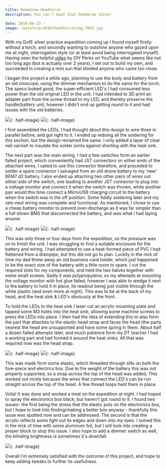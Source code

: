 ```yaml
---
title: Homebrew Headtorch
description: You can't beat that homebrew shine!

date: 2018-06-23 -
image: /assets/p/2018/headtorch/img_7015.jpg
---
```


With my DofE silver practice expedition coming up I found myself firstly without a torch, and secondly wanting to outshine anyone who gazed upon me at night, interrogation style (or at least avoid being interrogated myself). Having seen the helpful [video](https://youtu.be/kl1UPoYSAow) by DIY Perks on YouTube what seems like not too long ago (but is actually over 2 years), I set out to build my own, and succeeded in creating a mini sun that blinded anyone who came too close.

I began this project a while ago, planning to use the body and battery from an old otoscope, using the dimmer mechanism to do the same for the torch. The specs looked good, the super-efficient LED's I had consumed less power than the old original LED in the unit. I had intended to 3D print an adapter part from the screw thread to my LED, and thereby preserve the handle/battery unit, however I didn't end up getting round to it and had issues with the old batteries.

<!-- Archived, bem7.tk now claimed but adult entertainment company :( -->

<!-- The days went on and I had forgotten about the project. In that time I had founded [BEM7](https://bem7.tk), and begun delving into the world of batteries as part as my work on the [RodSinski Electric Go Kart project](https://kart.bem7.tk). I had made a battery (the first of the BEM7 'd2' recycled batteries) from four identical old phone batteries I had collected, and as DofE crept to only being a week away I decided to put it to use, and make ahead torch. -->

![](/assets/p/2018/headtorch/img_6969.jpg){: .half-image}
![](/assets/p/2018/headtorch/img_6985.jpg){: .half-image}

I first assembled the LEDs. I had thought about this design to wire three in parallel before, and got right to it. I ended up redoing all the soldering for this section, but the design remained the same. I only added a layer of clear nail varnish to insulate the solder joints against shorting with the heat sink.

The next part was the main wiring. I had a few switches form an earlier failed project, which conveniently had JST connectors on either ends of the attached wires. I opted to use this connector therefore, and preceded to solder a spare connector I salvaged from an old drone battery to my 'new' BEM7 d2 battery. I also ended up attaching two other pairs of wires out either side of the switch, one leading to another JST connector to plug into a voltage monitor and connect it when the switch was thrown, while another pair would this time connect a MicroUSB charging circuit to the battery when the switch was in the off position. Some fiddly soldering later and my rats-nest wiring was complete and functional. As mentioned, I chose to use a cheap battery monitor to prevent over-discharge as it was far simpler than a full-blown BMS that disconnected the battery, and was what I had laying around.

![](/assets/p/2018/headtorch/img_6995.jpg){: .half-image}
![](/assets/p/2018/headtorch/img_6997.jpg){: .half-image}

This was only three or four days from the expedition, so the pressure was on to finish the unit. I was struggling to find a suitable enclosure for the battery and wiring. I had attempted to use a heat-formed piece of PVC I had flattened from a drainpipe, but this did not go to plan. Luckily in the nick of time my dad threw away an old business card holder, which just happened to be the exact size of the battery with a little room to spare. I cut the required slots for my components, and held the two halves together with some small screws. Sadly it was polypropylene, so my attempts at mounting the voltage monitor with hot glue failed, however I was able to wedge it next to the battery to hold it in place, its readout being just visible through the white plastic (and even more at night). This was to be at the back of my head, and the heat sink & LED's obviously at the front.

To hold the LEDs to the heat sink I laser cut an acrylic mounting plate and tapped some M3 holes into the heat sink, allowing some machine screws to press the LEDs into place. I then had the idea of extending this to also form the part that attaches to the elastic head strap and faces the head (the parts nearest the head are unsupported and have some spring in them. About half a dozen failed attempts later, and much patience form my DT teacher I had a working part and had formed it around the heat sinks. All that was required now was the head strap.

![](/assets/p/2018/headtorch/img_7015.jpg){: .half-image}
![](/assets/p/2018/headtorch/img_7018.jpg){: .half-image}

This was made form some elastic, which threaded through slits on both the fore-piece and electrics box. Due to the weight of the battery this was not properly supported, so a strap across the top of the head was added. This worked out nicely because the wires that connect the LED's can be run straight across the top of the head. A few thread loops held them in place.

Voila! It was done and worked a treat on the expedition at night. I had hoped to spray the electronics box black, but haven't got round to it. I found two issues- the first being the stress that the elastic puts on the electronics box, but I hope to look into finding/making a better box anyway - thankfully this issue was spotted now and can be addressed. The second is that the acrylic reflects some light out its edges and down into my eyes. I solved this in the nick of time with some aluminum foil, but I will look into creating a proper block to stop this issue. I also hope to add a dimmer switch as well, the blinding brightness is sometimes it's downfall.

![](/assets/p/2018/headtorch/img_7020.jpg){: .half-image}

Overall I'm extremely satisfied with the outcome of this project, and hope to keep adding tweaks to further its usefulness.
